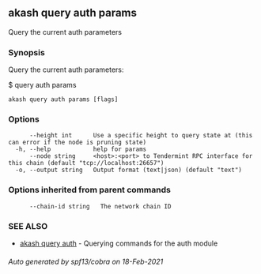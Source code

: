 ## akash query auth params

Query the current auth parameters

### Synopsis

Query the current auth parameters:

$ <appd> query auth params

```
akash query auth params [flags]
```

### Options

```
      --height int      Use a specific height to query state at (this can error if the node is pruning state)
  -h, --help            help for params
      --node string     <host>:<port> to Tendermint RPC interface for this chain (default "tcp://localhost:26657")
  -o, --output string   Output format (text|json) (default "text")
```

### Options inherited from parent commands

```
      --chain-id string   The network chain ID
```

### SEE ALSO

* [akash query auth](akash_query_auth.md)	 - Querying commands for the auth module

###### Auto generated by spf13/cobra on 18-Feb-2021
